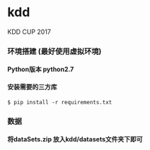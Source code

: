 # kdd
KDD CUP 2017

### 环境搭建 (最好使用虚拟环境)

#### Python版本 python2.7

#### 安装需要的三方库
```
$ pip install -r requirements.txt
```

### 数据
####  将dataSets.zip 放入kdd/datasets文件夹下即可
